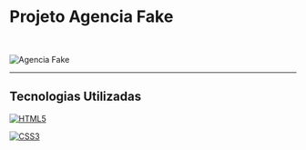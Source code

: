 # Projeto Agencia Fake

 <br>

![Agencia Fake](https://private-user-images.githubusercontent.com/110127118/294763903-40a2fca9-e8e7-451e-b87a-162833d8b300.png?jwt=eyJhbGciOiJIUzI1NiIsInR5cCI6IkpXVCJ9.eyJpc3MiOiJnaXRodWIuY29tIiwiYXVkIjoicmF3LmdpdGh1YnVzZXJjb250ZW50LmNvbSIsImtleSI6ImtleTUiLCJleHAiOjE3MDgzMTYyNzUsIm5iZiI6MTcwODMxNTk3NSwicGF0aCI6Ii8xMTAxMjcxMTgvMjk0NzYzOTAzLTQwYTJmY2E5LWU4ZTctNDUxZS1iODdhLTE2MjgzM2Q4YjMwMC5wbmc_WC1BbXotQWxnb3JpdGhtPUFXUzQtSE1BQy1TSEEyNTYmWC1BbXotQ3JlZGVudGlhbD1BS0lBVkNPRFlMU0E1M1BRSzRaQSUyRjIwMjQwMjE5JTJGdXMtZWFzdC0xJTJGczMlMkZhd3M0X3JlcXVlc3QmWC1BbXotRGF0ZT0yMDI0MDIxOVQwNDEyNTVaJlgtQW16LUV4cGlyZXM9MzAwJlgtQW16LVNpZ25hdHVyZT1kNjQwNjMxODMxYWU5ZjEzNTQyNzNkZTJlYTAwOTg2Y2IzMDI4M2EwNzJmNWQzMzlkZjU5ZmUwZDFhY2NhMTA1JlgtQW16LVNpZ25lZEhlYWRlcnM9aG9zdCZhY3Rvcl9pZD0wJmtleV9pZD0wJnJlcG9faWQ9MCJ9.z42m9xsy9k2BN43HNeEEq6UXTvCzTCZZMN-IKB2231E)




---
## Tecnologias Utilizadas

[![HTML5](https://img.shields.io/badge/HTML5-E34F26?style=for-the-badge&logo=html5&logoColor=white)](https://img.shields.io/badge/HTML5-E34F26?style=for-the-badge&logo=html5&logoColor=white)

[![CSS3](https://img.shields.io/badge/CSS3-1572B6?style=for-the-badge&logo=css3&logoColor=white)](https://img.shields.io/badge/CSS3-1572B6?style=for-the-badge&logo=css3&logoColor=white)
